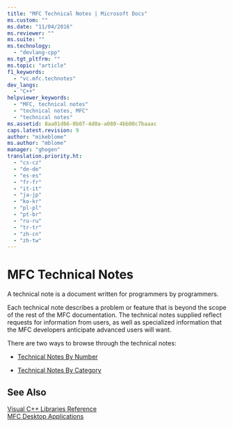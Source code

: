 ```yaml
---
title: "MFC Technical Notes | Microsoft Docs"
ms.custom: ""
ms.date: "11/04/2016"
ms.reviewer: ""
ms.suite: ""
ms.technology: 
  - "devlang-cpp"
ms.tgt_pltfrm: ""
ms.topic: "article"
f1_keywords: 
  - "vc.mfc.technotes"
dev_langs: 
  - "C++"
helpviewer_keywords: 
  - "MFC, technical notes"
  - "technical notes, MFC"
  - "technical notes"
ms.assetid: 8aa01d66-0b07-4d0a-a080-4bb00c7baaac
caps.latest.revision: 9
author: "mikeblome"
ms.author: "mblome"
manager: "ghogen"
translation.priority.ht: 
  - "cs-cz"
  - "de-de"
  - "es-es"
  - "fr-fr"
  - "it-it"
  - "ja-jp"
  - "ko-kr"
  - "pl-pl"
  - "pt-br"
  - "ru-ru"
  - "tr-tr"
  - "zh-cn"
  - "zh-tw"
---
```

# MFC Technical Notes
A technical note is a document written for programmers by programmers.  
  
 Each technical note describes a problem or feature that is beyond the scope of the rest of the MFC documentation. The technical notes supplied reflect requests for information from users, as well as specialized information that the MFC developers anticipate advanced users will want.  
  
 There are two ways to browse through the technical notes:  
  
-   [Technical Notes By Number](../mfc/technical-notes-by-number.md)  
  
-   [Technical Notes By Category](../mfc/technical-notes-by-category.md)  
  
## See Also  
 [Visual C++ Libraries Reference](http://msdn.microsoft.com/en-us/fec23c40-10c0-4857-9cdc-33a3b99b30ae)   
 [MFC Desktop Applications](../mfc/mfc-desktop-applications.md)

